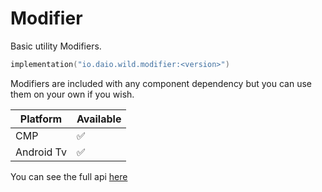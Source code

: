 # Modifier

Basic utility Modifiers.

```kotlin
implementation("io.daio.wild.modifier:<version>")
```

Modifiers are included with any component dependency but you can use them on your own if you wish.

| Platform   | Available |
|------------|-----------|
| CMP        | ✅         |
| Android Tv | ✅         |

You can see the full api [here](https://daio-io.github.io/wild/reference/modifier/index.html)